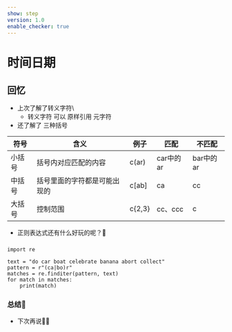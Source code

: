 ```yaml
---
show: step
version: 1.0
enable_checker: true
---
```


# 时间日期

## 回忆
- 上次了解了转义字符\\
	- 转义字符 可以 原样引用 元字符
- 还了解了 三种括号

|符号|含义|例子|匹配|不匹配|
|---|---|---|---|---|
|小括号|括号内对应匹配的内容|c(ar)|car中的ar|bar中的ar|
|中括号|括号里面的字符都是可能出现的|c[ab]|ca|cc|
|大括号|控制范围|c{2,3}|cc、ccc|c|

- 正则表达式还有什么好玩的呢？🤔

### 

```
import re

text = "do car boat celebrate banana abort collect"
pattern = r"(ca|bo)r"
matches = re.finditer(pattern, text)
for match in matches:
    print(match)
```

### 总结🤔
- 下次再说👋🏻 